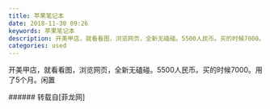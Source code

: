 ```yaml
---
title: 苹果笔记本
date: 2018-11-30 09:26
keywords: 苹果笔记本
description: 开美甲店，就看看图，浏览网页，全新无磕碰。5500人民币。买的时候7000。用了5个月。闲置
categories: used
---
```

<td class="t_f" id="postmessage_2380556">

开美甲店，就看看图，浏览网页，全新无磕碰。5500人民币。买的时候7000。用了5个月。闲置<br/>
</td>
###### 转载自[菲龙网]